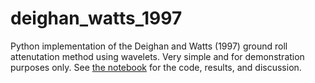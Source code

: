 # deighan_watts_1997
Python implementation of the Deighan and Watts (1997) ground roll attenutation method using wavelets. Very simple and for demonstration purposes only.
See [the notebook](https://github.com/ar4/deighan_watts_1997/blob/master/notebooks/deighan_watts_1997.ipynb) for the code, results, and discussion.

